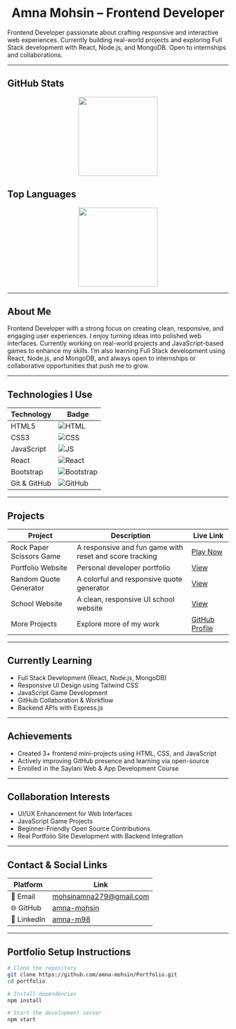 <h1 align="center">Amna Mohsin – Frontend Developer</h1>

Frontend Developer passionate about crafting responsive and interactive web experiences. Currently building real-world projects and exploring Full Stack development with React, Node.js, and MongoDB. Open to internships and collaborations.

---

## GitHub Stats
<p align="center">
  <img src="https://github-readme-stats.vercel.app/api?username=amna-mohsin&show_icons=true&theme=tokyonight" height="180"/>
</p>

## Top Languages
<p align="center">
  <img src="https://github-readme-stats.vercel.app/api/top-langs/?username=amna-mohsin&layout=compact&theme=tokyonight" height="180"/>
</p>

---

## About Me

Frontend Developer with a strong focus on creating clean, responsive, and engaging user experiences. I enjoy turning ideas into polished web interfaces. Currently working on real-world projects and JavaScript-based games to enhance my skills. I’m also learning Full Stack development using React, Node.js, and MongoDB, and always open to internships or collaborative opportunities that push me to grow.

---

## Technologies I Use

| Technology         | Badge |
|--------------------|-------|
| HTML5              | ![HTML](https://img.shields.io/badge/-HTML5-E34F26?logo=html5&logoColor=white) |
| CSS3               | ![CSS](https://img.shields.io/badge/-CSS3-1572B6?logo=css3&logoColor=white) |
| JavaScript         | ![JS](https://img.shields.io/badge/-JavaScript-F7DF1E?logo=javascript&logoColor=black) |
| React              | ![React](https://img.shields.io/badge/-React-61DAFB?logo=react&logoColor=black) |
| Bootstrap          | ![Bootstrap](https://img.shields.io/badge/-Bootstrap-563D7C?logo=bootstrap&logoColor=white) |
| Git & GitHub       | ![GitHub](https://img.shields.io/badge/-GitHub-181717?logo=github&logoColor=white) |

---

## Projects

| Project | Description | Live Link |
|--------|-------------|-----------|
| Rock Paper Scissors Game | A responsive and fun game with reset and score tracking | [Play Now](https://rock-paper-scissor-a.netlify.app) |
| Portfolio Website | Personal developer portfolio | [View](https://vermillion-praline-15e750.netlify.app/) |
| Random Quote Generator | A colorful and responsive quote generator | [View](https://random-quote-website.netlify.app/) |
| School Website | A clean, responsive UI school website | [View](https://learnify-hub.netlify.app/) |
| More Projects | Explore more of my work | [GitHub Profile](https://github.com/amna-mohsin) |

---

## Currently Learning

- Full Stack Development (React, Node.js, MongoDB)
- Responsive UI Design using Tailwind CSS
- JavaScript Game Development
- GitHub Collaboration & Workflow
- Backend APIs with Express.js

---

## Achievements

- Created 3+ frontend mini-projects using HTML, CSS, and JavaScript  
- Actively improving GitHub presence and learning via open-source  
- Enrolled in the Saylani Web & App Development Course  

---

## Collaboration Interests

- UI/UX Enhancement for Web Interfaces  
- JavaScript Game Projects  
- Beginner-Friendly Open Source Contributions  
- Real Portfolio Site Development with Backend Integration  

---

## Contact & Social Links

| Platform | Link |
|----------|------|
| 📧 Email | [mohsinamna279@gmail.com](mailto:mohsinamna279@gmail.com) |
| 🌐 GitHub | [amna-mohsin](https://github.com/amna-mohsin) |
| 🔗 LinkedIn | [amna-m98](https://www.linkedin.com/in/amna-m98/) |

---

## Portfolio Setup Instructions

```bash
# Clone the repository
git clone https://github.com/amna-mohsin/Portfolio.git
cd portfolio

# Install dependencies
npm install

# Start the development server
npm start
